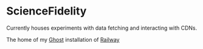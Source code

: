 # ScienceFidelity

Currently houses experiments with data fetching and interacting with CDNs.

The home of my [Ghost](https://ghost.org) installation of [Railway](https://railway.app)
